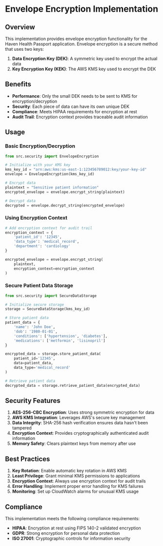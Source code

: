# Envelope Encryption Implementation

## Overview

This implementation provides envelope encryption functionality for the Haven Health Passport application. Envelope encryption is a secure method that uses two keys:

1. **Data Encryption Key (DEK)**: A symmetric key used to encrypt the actual data
2. **Key Encryption Key (KEK)**: The AWS KMS key used to encrypt the DEK

## Benefits

- **Performance**: Only the small DEK needs to be sent to KMS for encryption/decryption
- **Security**: Each piece of data can have its own unique DEK
- **Compliance**: Meets HIPAA requirements for encryption at rest
- **Audit Trail**: Encryption context provides traceable audit information

## Usage

### Basic Encryption/Decryption

```python
from src.security import EnvelopeEncryption

# Initialize with your KMS key
kms_key_id = "arn:aws:kms:us-east-1:123456789012:key/your-key-id"
envelope = EnvelopeEncryption(kms_key_id)

# Encrypt data
plaintext = "Sensitive patient information"
encrypted_envelope = envelope.encrypt_string(plaintext)

# Decrypt data
decrypted = envelope.decrypt_string(encrypted_envelope)
```
### Using Encryption Context

```python
# Add encryption context for audit trail
encryption_context = {
    'patient_id': '12345',
    'data_type': 'medical_record',
    'department': 'cardiology'
}

encrypted_envelope = envelope.encrypt_string(
    plaintext,
    encryption_context=encryption_context
)
```

### Secure Patient Data Storage

```python
from src.security import SecureDataStorage

# Initialize secure storage
storage = SecureDataStorage(kms_key_id)

# Store patient data
patient_data = {
    'name': 'John Doe',
    'dob': '1980-01-01',
    'conditions': ['hypertension', 'diabetes'],
    'medications': ['metformin', 'lisinopril']
}

encrypted_data = storage.store_patient_data(
    patient_id='12345',
    data=patient_data,
    data_type='medical_record'
)

# Retrieve patient data
decrypted_data = storage.retrieve_patient_data(encrypted_data)
```

## Security Features

1. **AES-256-CBC Encryption**: Uses strong symmetric encryption for data
2. **AWS KMS Integration**: Leverages AWS's secure key management
3. **Data Integrity**: SHA-256 hash verification ensures data hasn't been tampered
4. **Encryption Context**: Provides cryptographically authenticated audit information
5. **Memory Safety**: Clears plaintext keys from memory after use

## Best Practices

1. **Key Rotation**: Enable automatic key rotation in AWS KMS
2. **Least Privilege**: Grant minimal KMS permissions to applications
3. **Encryption Context**: Always use encryption context for audit trails
4. **Error Handling**: Implement proper error handling for KMS failures
5. **Monitoring**: Set up CloudWatch alarms for unusual KMS usage

## Compliance

This implementation meets the following compliance requirements:

- **HIPAA**: Encryption at rest using FIPS 140-2 validated encryption
- **GDPR**: Strong encryption for personal data protection
- **ISO 27001**: Cryptographic controls for information security
